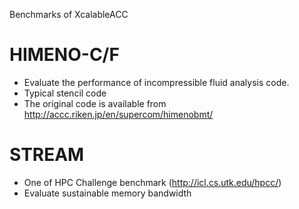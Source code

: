 Benchmarks of XcalableACC

# HIMENO-C/F
* Evaluate the performance of incompressible fluid analysis code.
* Typical stencil code
* The original code is available from http://accc.riken.jp/en/supercom/himenobmt/

# STREAM
* One of HPC Challenge benchmark (http://icl.cs.utk.edu/hpcc/)
* Evaluate sustainable memory bandwidth
